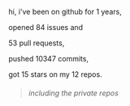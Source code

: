 hi, i've been on github for 1 years,

opened 84 issues and

53 pull requests,

pushed 10347 commits,

got 15 stars on my 12 repos.

> ###### including the private repos
